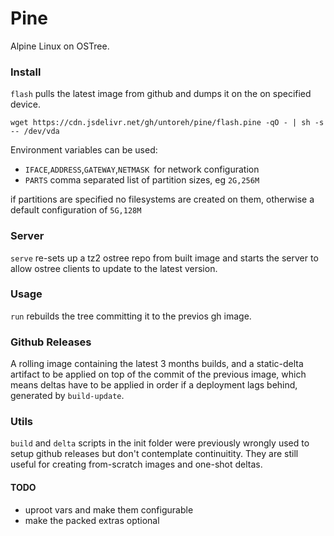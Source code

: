 # Pine
Alpine Linux on OSTree.

### Install
`flash` pulls the latest image from github and dumps it
on the on specified device.

```
wget https://cdn.jsdelivr.net/gh/untoreh/pine/flash.pine -qO - | sh -s -- /dev/vda
```
Environment variables can be used:

- `IFACE`,`ADDRESS`,`GATEWAY`,`NETMASK `for network configuration
- `PARTS` comma separated list of partition sizes, eg `2G,256M` 

if partitions are specified no filesystems are created on them, otherwise a default
configuration of `5G,128M`

### Server
`serve` re-sets up a tz2 ostree repo from built image and 
starts the server to allow ostree clients to update to
the latest version.

### Usage
`run` rebuilds the tree committing it to the previos gh image.

### Github Releases
A rolling image containing the latest 3 months builds, and a static-delta artifact 
to be applied on top of the commit of the previous image, which means deltas have to 
be applied in order if a deployment lags behind, generated by `build-update`.

### Utils
`build` and `delta` scripts in the init folder were previously wrongly used to setup github releases but don't contemplate continuitity. They are still useful for creating from-scratch images and one-shot deltas.

#### TODO
- uproot vars and make them configurable
- make the packed extras optional
